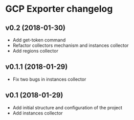 # GCP Exporter changelog

## v0.2 (2018-01-30)

- Add get-token command
- Refactor collectors mechanism and instances collector
- Add regions collector

## v0.1.1 (2018-01-29)

- Fix two bugs in instances collector

## v0.1 (2018-01-29)

- Add initial structure and configuration of the project
- Add instances collector

